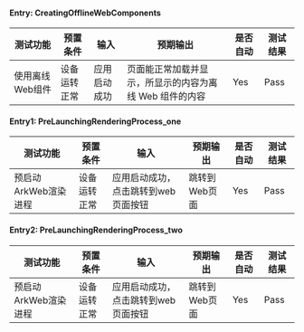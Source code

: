 #### Entry: CreatingOfflineWebComponents

| 测试功能        | 预置条件     | 输入         | 预期输出                                                | 是否自动 | 测试结果 |
| --------------- | ------------ | ------------ | ------------------------------------------------------- | -------- | -------- |
| 使用离线Web组件 | 设备运转正常 | 应用启动成功 | 页面能正常加载并显示，所显示的内容为离线 Web 组件的内容 | Yes      | Pass     |

#### Entry1: PreLaunchingRenderingProcess_one

| 测试功能             | 预置条件     | 输入                                | 预期输出      | 是否自动 | 测试结果 |
| -------------------- | ------------ | ----------------------------------- | ------------- | -------- | -------- |
| 预启动ArkWeb渲染进程 | 设备运转正常 | 应用启动成功，点击跳转到web页面按钮 | 跳转到Web页面 | Yes      | Pass     |

#### Entry2: PreLaunchingRenderingProcess_two

| 测试功能             | 预置条件     | 输入                                | 预期输出      | 是否自动 | 测试结果 |
| -------------------- | ------------ | ----------------------------------- | ------------- | -------- | -------- |
| 预启动ArkWeb渲染进程 | 设备运转正常 | 应用启动成功，点击跳转到web页面按钮 | 跳转到Web页面 | Yes      | Pass     |

